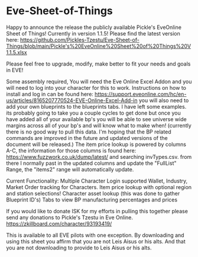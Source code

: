 # Eve-Sheet-of-Things
Happy to announce the release the publicly available Pickle's EveOnline Sheet of Things! Currently in version 1.1.5! Please find the latest version here: https://github.com/Pickles-Tzestu/Eve-Sheet-of-Things/blob/main/Pickle's%20EveOnline%20Sheet%20of%20Things%20V1.1.5.xlsx

Please feel free to upgrade, modify, make better to fit your needs and goals in EVE!

Some assembly required, You will need the Eve Online Excel Addon and you will need to log into your character for this to work. Instructions on how to install and log in can be found here: https://support.eveonline.com/hc/en-us/articles/8165207770524-EVE-Online-Excel-Add-in
you will also need to add your own blueprints to the blueprints tabs. I have left some examples. its probably going to take you a couple cycles to get done but once you have added all of your available bp's you will be able to see universe wide margins across all of your bp's and will know what to make when! (currently there is no good way to pull this data. I'm hoping that the BP related commands are improved in the future and updated versions of the document will be released.)
The item price lookup is powered by columns A-C, the information for those columns is found here: https://www.fuzzwork.co.uk/dump/latest/ and searching invTypes.csv. from there I normally past in the updated columns and update the "FullList" Range, the "items2" range will automatically update.

Current Functionality:
Multiple Character Login supported
Wallet, Industry, Market Order tracking for Characters.
Item price lookup with optional region and station selections!
Character asset lookup (this was done to gather Blueprint ID's) 
Tabs to view BP manufacturing percentages and prices

If you would like to donate ISK for my efforts in pulling this together please send any donations to Pickle's Tzestu in Eve Online. https://zkillboard.com/character/93193419/

This is available to all EVE pilots with one exception. 
By downloading and using this sheet you affirm that you are not Leis Aisus or his alts. And that you are not downloading to provide to Leis Aisus or his alts.
